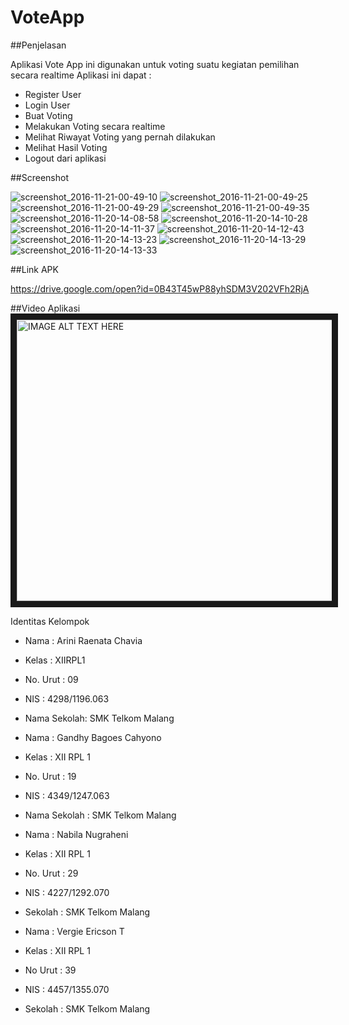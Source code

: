 # VoteApp

##Penjelasan 

Aplikasi Vote App ini digunakan untuk voting suatu kegiatan pemilihan secara realtime
Aplikasi ini dapat :
* Register User
* Login User
* Buat Voting
* Melakukan Voting secara realtime
* Melihat Riwayat Voting yang pernah dilakukan
* Melihat Hasil Voting
* Logout dari aplikasi



##Screenshot


![screenshot_2016-11-21-00-49-10](https://cloud.githubusercontent.com/assets/14922003/20464975/cfe86e7a-af85-11e6-9063-f59e9b349b70.jpg)
![screenshot_2016-11-21-00-49-25](https://cloud.githubusercontent.com/assets/14922003/20464976/d01ba52e-af85-11e6-9b59-fdb776c2d032.jpg)
![screenshot_2016-11-21-00-49-29](https://cloud.githubusercontent.com/assets/14922003/20464977/d04c3338-af85-11e6-8135-06ba8215f416.jpg)
![screenshot_2016-11-21-00-49-35](https://cloud.githubusercontent.com/assets/14922003/20464978/d0505080-af85-11e6-9a3f-d944b813adb2.jpg)
![screenshot_2016-11-20-14-08-58](https://cloud.githubusercontent.com/assets/14922003/20464985/ef042952-af85-11e6-9024-a56044c0574d.png)
![screenshot_2016-11-20-14-10-28](https://cloud.githubusercontent.com/assets/14922003/20464986/ef3a087e-af85-11e6-9e5b-a938d42cafc7.png)
![screenshot_2016-11-20-14-11-37](https://cloud.githubusercontent.com/assets/14922003/20464987/ef3d1cb2-af85-11e6-97c7-13708db11701.png)
![screenshot_2016-11-20-14-12-43](https://cloud.githubusercontent.com/assets/14922003/20464988/ef68d654-af85-11e6-975b-3c19420c19b5.png)
![screenshot_2016-11-20-14-13-23](https://cloud.githubusercontent.com/assets/14922003/20464989/ef6d7ccc-af85-11e6-8695-cd830e6e3183.png)
![screenshot_2016-11-20-14-13-29](https://cloud.githubusercontent.com/assets/14922003/20464990/ef709e3e-af85-11e6-98d8-75a89f147613.png)
![screenshot_2016-11-20-14-13-33](https://cloud.githubusercontent.com/assets/14922003/20464991/ef7636fa-af85-11e6-9cb3-201e83dd0d0c.png)


##Link APK

https://drive.google.com/open?id=0B43T45wP88yhSDM3V202VFh2RjA

##Video Aplikasi
<a href="https://drive.google.com/open?id=0B_TN1Qqk_YDCa3FwVXVUUUY5NjA"><img src="https://drive.google.com/open?id=0B_TN1Qqk_YDCSVpKSUhLbW5BMXM" 
alt="IMAGE ALT TEXT HERE" width="600" height="450" border="10" /></a>


 Identitas Kelompok

* Nama : Arini Raenata Chavia
* Kelas : XIIRPL1
* No. Urut : 09
* NIS : 4298/1196.063
* Nama Sekolah: SMK Telkom Malang

* Nama : Gandhy Bagoes Cahyono
* Kelas : XII RPL 1
* No. Urut : 19
* NIS : 4349/1247.063
* Nama Sekolah : SMK Telkom Malang

* Nama : Nabila Nugraheni
* Kelas : XII RPL 1
* No. Urut : 29
* NIS : 4227/1292.070
* Sekolah : SMK Telkom Malang

* Nama : Vergie Ericson T
* Kelas : XII RPL 1
* No Urut : 39
* NIS : 4457/1355.070
* Sekolah : SMK Telkom Malang
